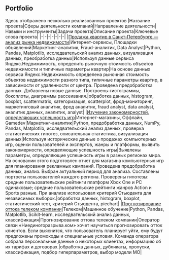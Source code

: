 ## Portfolio ##
Здесь отображено несколько реализованных проектов
|Название проекта|Сферы деятельности компаний|Направление деятельности|Навыки и инструменты|Задачи проекта|Описание проекта|Ключевые слова проекта|
|-|-|-|-|-|-|-|
|[Продажа квартир в Санкт-Петербурге — анализ рынка недвижимости](https://github.com/Andreymigushov/Portfolio/blob/main/5%20%D1%81%D0%BF%D1%80%D0%B8%D0%BD%D1%82%20-%20%D0%9F%D1%80%D0%BE%D0%B4%D0%B0%D0%B6%D0%B0%20%D0%BA%D0%B2%D0%B0%D1%80%D1%82%D0%B8%D1%80%20%D0%B2%20%D0%A1%D0%B0%D0%BD%D0%BA%D1%82-%D0%9F%D0%B5%D1%82%D0%B5%D1%80%D0%B1%D1%83%D1%80%D0%B3%D0%B5.ipynb "Исследовательский анализ данных")|Интернет-сервисы, Площадки объявлений|Маркетинг-аналитик, Fraud-аналитик, Data Analyst|Python, Pandas, Matplotlib, исследвательский анализ данных, визуализация данных, преобработка данных|Используя данные сервиса Яндекс.Недвижимость, определить рыночную стоимость объектов недвижимости и типичные параметры квартир|На основе данных сервиса Яндекс.Недвижимость определена рыночная стоимость объектов недвижимости разного типа, типичные параметры квартир, в зависимости от удаленности от центра. Проведена предобработка данных. Добавлены новые данные. Построены гистограммы, боксплоты, диаграммы рассеивания.|обработка данных, histogram, boxplot, scattermatrix, категоризация, scatterplot, фрод-мониторинг, маркетинговый аналитик, фрод аналитик, fraud analyst, data analyst, аналитик данных, аналитик, analyst|
|[Изучение закономерностей, определяющих успешность игр](https://github.com/Andreymigushov/Portfolio/blob/main/8%20%D1%81%D0%BF%D1%80%D0%B8%D0%BD%D1%82%20-%20%D0%98%D0%B7%D1%83%D1%87%D0%B5%D0%BD%D0%B8%D0%B5%20%D0%B7%D0%B0%D0%BA%D0%BE%D0%BD%D0%BE%D0%BC%D0%B5%D1%80%D0%BD%D0%BE%D1%81%D1%82%D0%B5%D0%B9%2C%20%D0%BE%D0%BF%D1%80%D0%B5%D0%B4%D0%B5%D0%BB%D1%8F%D1%8E%D1%89%D0%B8%D1%85%20%D1%83%D1%81%D0%BF%D0%B5%D1%88%D0%BD%D0%BE%D1%81%D1%82%D1%8C%20%D0%B8%D0%B3%D1%80.ipynb "Сборный 1")|Интернет-магазины, Оффлайн, Gamedev|Маркетинг-аналитик|Python, предобработка данных, NumPy, Pandas, Matplotlib, исследвательский анализ данных, проверка статистических гипотез, описательная статистика, визуализация данных|Используя исторические данные о продажах компьютерных игр, оценки пользователей и экспертов, жанры и платформы, выявить закономерности, определяющие успешность игры|Выявлены параметры, определяющие успешность игры в разных регионах мира. На основании этого подготовлен отчет для магазина компьютерных игр для планирования рекламных кампаний. Проведена предобработка данных, анализ. Выбран актуальный период для анализа. Составлены портреты пользователей каждого региона. Проверены гипотезы: средние пользовательские рейтинги платформ Xbox One и PC одинаковые; средние пользовательские рейтинги жанров Action и Sports разные. При анализе использовал критерий Стьюдента для независимых выборок.|обработка данных, histogram, boxplot, статистический тест, критерий Стьюдента, piechart|
|[Прогнозирование оттока телеком компании](https://github.com/Andreymigushov/Portfolio/blob/main/22%20%D1%81%D0%BF%D1%80%D0%B8%D0%BD%D1%82%20-%20%D0%92%D1%8B%D0%BF%D1%83%D1%81%D0%BA%D0%BD%D0%BE%D0%B9%20-%20%D0%9F%D1%80%D0%BE%D0%B3%D0%BD%D0%BE%D0%B7%D0%B8%D1%80%D0%BE%D0%B2%D0%B0%D0%BD%D0%B8%D0%B5%20%D0%BE%D1%82%D1%82%D0%BE%D0%BA%D0%B0%20%D1%82%D0%B5%D0%BB%D0%B5%D0%BA%D0%BE%D0%BC%20%D0%BA%D0%BE%D0%BC%D0%BF%D0%B0%D0%BD%D0%B8%D0%B8.ipynb "Финальный спринт")|Телеком|Машинное обучение|Python, Pandas, Matplotlib, Scikit-learn, исследвательский анализ данных, классификация|Прогнозирование оттока телеком компании|Оператор связи «Ниединогоразрыва.ком» хочет научиться прогнозировать отток клиентов. Если выяснится, что пользователь планирует уйти, ему будут предложены промокоды и специальные условия. Команда оператора собрала персональные данные о некоторых клиентах, информацию об их тарифах и договорах.|обработка данных, дубликаты, пропуски, классификация, подбор гиперпараметров, выбор модели МО|


